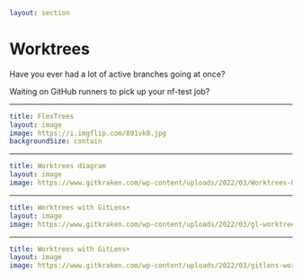 ```yaml
layout: section
```

# Worktrees

<v-clicks>

Have you ever had a lot of active branches going at once?

Waiting on GitHub runners to pick up your nf-test job?

</v-clicks>

---

```yaml
title: FlexTrees
layout: image
image: https://i.imgflip.com/891vk0.jpg
backgroundSize: contain
```

---

```yaml
title: Worktrees diagram
layout: image
image: https://www.gitkraken.com/wp-content/uploads/2022/03/Worktrees-01-2048x919.png.webp
```

<!-- cite: https://www.gitkraken.com/learn/git/git-worktree -->

---

```yaml
title: Worktrees with GitLens+
layout: image
image: https://www.gitkraken.com/wp-content/uploads/2022/03/gl-worktree-add-new-step-1-2048x1280.png.webp
```

---

```yaml
title: Worktrees with GitLens+
layout: image
image: https://www.gitkraken.com/wp-content/uploads/2022/03/gitlens-worktree-list-e1646441544109.png
```
